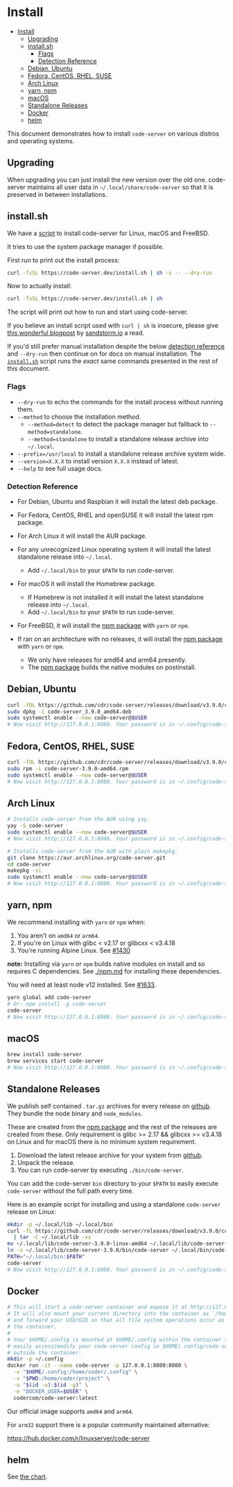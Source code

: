 <!-- START doctoc generated TOC please keep comment here to allow auto update -->
<!-- DON'T EDIT THIS SECTION, INSTEAD RE-RUN doctoc TO UPDATE -->
# Install

- [Install](#install)
  - [Upgrading](#upgrading)
  - [install.sh](#installsh)
    - [Flags](#flags)
    - [Detection Reference](#detection-reference)
  - [Debian, Ubuntu](#debian-ubuntu)
  - [Fedora, CentOS, RHEL, SUSE](#fedora-centos-rhel-suse)
  - [Arch Linux](#arch-linux)
  - [yarn, npm](#yarn-npm)
  - [macOS](#macos)
  - [Standalone Releases](#standalone-releases)
  - [Docker](#docker)
  - [helm](#helm)

<!-- END doctoc generated TOC please keep comment here to allow auto update -->

This document demonstrates how to install `code-server` on
various distros and operating systems.

## Upgrading

When upgrading you can just install the new version over the old one. code-server
maintains all user data in `~/.local/share/code-server` so that it is preserved in between
installations.

## install.sh

We have a [script](../install.sh) to install code-server for Linux, macOS and FreeBSD.

It tries to use the system package manager if possible.

First run to print out the install process:

```bash
curl -fsSL https://code-server.dev/install.sh | sh -s -- --dry-run
```

Now to actually install:

```bash
curl -fsSL https://code-server.dev/install.sh | sh
```

The script will print out how to run and start using code-server.

If you believe an install script used with `curl | sh` is insecure, please give
[this wonderful blogpost](https://sandstorm.io/news/2015-09-24-is-curl-bash-insecure-pgp-verified-install) by
[sandstorm.io](https://sandstorm.io) a read.

If you'd still prefer manual installation despite the below [detection reference](#detection-reference) and `--dry-run`
then continue on for docs on manual installation. The [`install.sh`](../install.sh) script runs the _exact_ same
commands presented in the rest of this document.

### Flags

- `--dry-run` to echo the commands for the install process without running them.
- `--method` to choose the installation method.
  - `--method=detect` to detect the package manager but fallback to `--method=standalone`.
  - `--method=standalone` to install a standalone release archive into `~/.local`.
- `--prefix=/usr/local` to install a standalone release archive system wide.
- `--version=X.X.X` to install version `X.X.X` instead of latest.
- `--help` to see full usage docs.

### Detection Reference

- For Debian, Ubuntu and Raspbian it will install the latest deb package.
- For Fedora, CentOS, RHEL and openSUSE it will install the latest rpm package.
- For Arch Linux it will install the AUR package.
- For any unrecognized Linux operating system it will install the latest standalone release into `~/.local`.

  - Add `~/.local/bin` to your `$PATH` to run code-server.

- For macOS it will install the Homebrew package.

  - If Homebrew is not installed it will install the latest standalone release into `~/.local`.
  - Add `~/.local/bin` to your `$PATH` to run code-server.

- For FreeBSD, it will install the [npm package](#yarn-npm) with `yarn` or `npm`.

- If ran on an architecture with no releases, it will install the [npm package](#yarn-npm) with `yarn` or `npm`.
  - We only have releases for amd64 and arm64 presently.
  - The [npm package](#yarn-npm) builds the native modules on postinstall.

## Debian, Ubuntu

```bash
curl -fOL https://github.com/cdr/code-server/releases/download/v3.9.0/code-server_3.9.0_amd64.deb
sudo dpkg -i code-server_3.9.0_amd64.deb
sudo systemctl enable --now code-server@$USER
# Now visit http://127.0.0.1:8080. Your password is in ~/.config/code-server/config.yaml
```

## Fedora, CentOS, RHEL, SUSE

```bash
curl -fOL https://github.com/cdr/code-server/releases/download/v3.9.0/code-server-3.9.0-amd64.rpm
sudo rpm -i code-server-3.9.0-amd64.rpm
sudo systemctl enable --now code-server@$USER
# Now visit http://127.0.0.1:8080. Your password is in ~/.config/code-server/config.yaml
```

## Arch Linux

```bash
# Installs code-server from the AUR using yay.
yay -S code-server
sudo systemctl enable --now code-server@$USER
# Now visit http://127.0.0.1:8080. Your password is in ~/.config/code-server/config.yaml
```

```bash
# Installs code-server from the AUR with plain makepkg.
git clone https://aur.archlinux.org/code-server.git
cd code-server
makepkg -si
sudo systemctl enable --now code-server@$USER
# Now visit http://127.0.0.1:8080. Your password is in ~/.config/code-server/config.yaml
```

## yarn, npm

We recommend installing with `yarn` or `npm` when:

1. You aren't on `amd64` or `arm64`.
2. If you're on Linux with glibc < v2.17 or glibcxx < v3.4.18
3. You're running Alpine Linux. See [#1430](https://github.com/cdr/code-server/issues/1430#issuecomment-629883198)

**note:** Installing via `yarn` or `npm` builds native modules on install and so requires C dependencies.
See [./npm.md](./npm.md) for installing these dependencies.

You will need at least node v12 installed. See [#1633](https://github.com/cdr/code-server/issues/1633).

```bash
yarn global add code-server
# Or: npm install -g code-server
code-server
# Now visit http://127.0.0.1:8080. Your password is in ~/.config/code-server/config.yaml
```

## macOS

```bash
brew install code-server
brew services start code-server
# Now visit http://127.0.0.1:8080. Your password is in ~/.config/code-server/config.yaml
```

## Standalone Releases

We publish self contained `.tar.gz` archives for every release on [github](https://github.com/cdr/code-server/releases).
They bundle the node binary and `node_modules`.

These are created from the [npm package](#yarn-npm) and the rest of the releases are created from these.
Only requirement is glibc >= 2.17 && glibcxx >= v3.4.18 on Linux and for macOS there is no minimum system requirement.

1. Download the latest release archive for your system from [github](https://github.com/cdr/code-server/releases).
2. Unpack the release.
3. You can run code-server by executing `./bin/code-server`.

You can add the code-server `bin` directory to your `$PATH` to easily execute `code-server`
without the full path every time.

Here is an example script for installing and using a standalone `code-server` release on Linux:

```bash
mkdir -p ~/.local/lib ~/.local/bin
curl -fL https://github.com/cdr/code-server/releases/download/v3.9.0/code-server-3.9.0-linux-amd64.tar.gz \
  | tar -C ~/.local/lib -xz
mv ~/.local/lib/code-server-3.9.0-linux-amd64 ~/.local/lib/code-server-3.9.0
ln -s ~/.local/lib/code-server-3.9.0/bin/code-server ~/.local/bin/code-server
PATH="~/.local/bin:$PATH"
code-server
# Now visit http://127.0.0.1:8080. Your password is in ~/.config/code-server/config.yaml
```

## Docker

```bash
# This will start a code-server container and expose it at http://127.0.0.1:8080.
# It will also mount your current directory into the container as `/home/coder/project`
# and forward your UID/GID so that all file system operations occur as your user outside
# the container.
#
# Your $HOME/.config is mounted at $HOME/.config within the container to ensure you can
# easily access/modify your code-server config in $HOME/.config/code-server/config.json
# outside the container.
mkdir -p ~/.config
docker run -it --name code-server -p 127.0.0.1:8080:8080 \
  -v "$HOME/.config:/home/coder/.config" \
  -v "$PWD:/home/coder/project" \
  -u "$(id -u):$(id -g)" \
  -e "DOCKER_USER=$USER" \
  codercom/code-server:latest
```

Our official image supports `amd64` and `arm64`.

For `arm32` support there is a popular community maintained alternative:

https://hub.docker.com/r/linuxserver/code-server

## helm

See [the chart](../ci/helm-chart).
